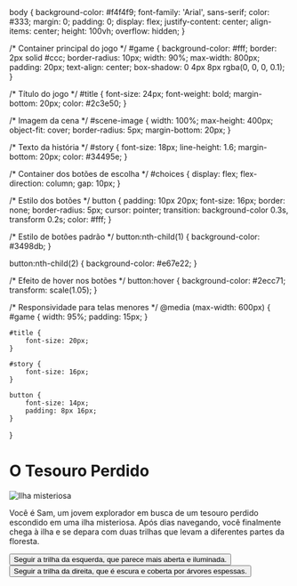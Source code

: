 <!DOCTYPE html>
<html lang="pt-br">
<head>
    <meta charset="UTF-8">
    <meta http-equiv="X-UA-Compatible" content="IE=edge">
    <meta name="viewport" content="width=device-width, initial-scale=1.0">
    <title>O Tesouro Perdido</title>
    <link rel="stylesheet" href="styles.css">
</head>
<body>
    body {
    background-color: #f4f4f9;
    font-family: 'Arial', sans-serif;
    color: #333;
    margin: 0;
    padding: 0;
    display: flex;
    justify-content: center;
    align-items: center;
    height: 100vh;
    overflow: hidden;
}

/* Container principal do jogo */
#game {
    background-color: #fff;
    border: 2px solid #ccc;
    border-radius: 10px;
    width: 90%;
    max-width: 800px;
    padding: 20px;
    text-align: center;
    box-shadow: 0 4px 8px rgba(0, 0, 0, 0.1);
}

/* Título do jogo */
#title {
    font-size: 24px;
    font-weight: bold;
    margin-bottom: 20px;
    color: #2c3e50;
}

/* Imagem da cena */
#scene-image {
    width: 100%;
    max-height: 400px;
    object-fit: cover;
    border-radius: 5px;
    margin-bottom: 20px;
}

/* Texto da história */
#story {
    font-size: 18px;
    line-height: 1.6;
    margin-bottom: 20px;
    color: #34495e;
}

/* Container dos botões de escolha */
#choices {
    display: flex;
    flex-direction: column;
    gap: 10px;
}

/* Estilo dos botões */
button {
    padding: 10px 20px;
    font-size: 16px;
    border: none;
    border-radius: 5px;
    cursor: pointer;
    transition: background-color 0.3s, transform 0.2s;
    color: #fff;
}

/* Estilo de botões padrão */
button:nth-child(1) {
    background-color: #3498db;
}

button:nth-child(2) {
    background-color: #e67e22;
}

/* Efeito de hover nos botões */
button:hover {
    background-color: #2ecc71;
    transform: scale(1.05);
}

/* Responsividade para telas menores */
@media (max-width: 600px) {
    #game {
        width: 95%;
        padding: 15px;
    }

    #title {
        font-size: 20px;
    }

    #story {
        font-size: 16px;
    }

    button {
        font-size: 14px;
        padding: 8px 16px;
    }
}
    <div id="game">
        <h1 id="title">O Tesouro Perdido</h1>
        <img id="scene-image" src="https://i.pinimg.com/originals/8e/39/54/8e395469b288061b0a26b759e1109bd9.png" alt="Ilha misteriosa">
        <p id="story">Você é Sam, um jovem explorador em busca de um tesouro perdido escondido em uma ilha misteriosa. Após dias navegando, você finalmente chega à ilha e se depara com duas trilhas que levam a diferentes partes da floresta.</p>
        <div id="choices">
            <button onclick="choose('A')">Seguir a trilha da esquerda, que parece mais aberta e iluminada.</button>
            <button onclick="choose('B')">Seguir a trilha da direita, que é escura e coberta por árvores espessas.</button>
        </div>
    </div>
    <script src="script.js"></script>
</body>
</html>
